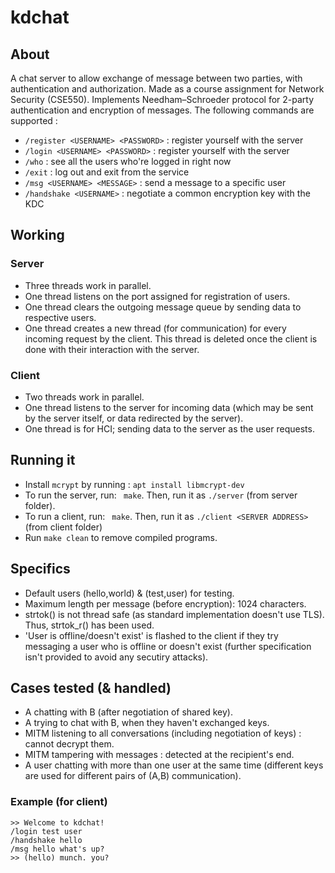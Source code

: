 # kdchat

## About

A chat server to allow exchange of message between two parties, with authentication and authorization. Made as a course assignment for Network Security (CSE550). Implements Needham–Schroeder protocol for 2-party authentication and encryption of messages.
The following commands are supported :

* `/register <USERNAME> <PASSWORD>` : register yourself with the server
* `/login <USERNAME> <PASSWORD>` : register yourself with the server
* `/who` : see all the users who're logged in right now
* `/exit` : log out and exit from the service
* `/msg <USERNAME> <MESSAGE>` : send a message to a specific user
* `/handshake <USERNAME>` : negotiate a common encryption key with the KDC

## Working

### Server

* Three threads work in parallel.
* One thread listens on the port assigned for registration of users.
* One thread clears the outgoing message queue by sending data to respective users.
* One thread creates a new thread (for communication) for every incoming request by the client. This thread is deleted once the client is done with their interaction with the server.


### Client
* Two threads work in parallel.
* One thread listens to the server for incoming data (which may be sent by the server itself, or data redirected by the server).
* One thread is for HCI; sending data to the server as the user requests.


## Running it
* Install `mcrypt` by running : `apt install libmcrypt-dev`
* To run the server, run:  ` make`. Then, run it as `./server` (from server folder).
* To run a client, run:  ` make`. Then, run it as `./client <SERVER ADDRESS>` (from client folder)
* Run `make clean` to remove compiled programs.


## Specifics
* Default users (hello,world) & (test,user) for testing.
* Maximum length per message (before encryption): 1024 characters.
* strtok() is not thread safe (as standard implementation doesn't use TLS). Thus, strtok_r() has been used.
* 'User is offline/doesn't exist' is flashed to the client if they try messaging a user who is offline or doesn't exist (further specification isn't provided to avoid any secutiry attacks).


## Cases tested (& handled)
* A chatting with B (after negotiation of shared key).
* A trying to chat with B, when they haven't exchanged keys.
* MITM listening to all conversations (including negotiation of keys) : cannot decrypt them.
* MITM tampering with messages : detected at the recipient's end.
* A user chatting with more than one user at the same time (different keys are used for different pairs of (A,B) communication).


### Example (for client)
```
>> Welcome to kdchat!
/login test user
/handshake hello
/msg hello what's up?
>> (hello) munch. you?
```
